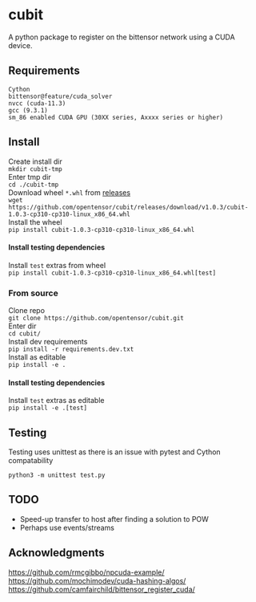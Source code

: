 # cubit

A python package to register on the bittensor network using a CUDA device.

## Requirements
    Cython
    bittensor@feature/cuda_solver  
    nvcc (cuda-11.3)
    gcc (9.3.1)
    sm_86 enabled CUDA GPU (30XX series, Axxxx series or higher)

## Install
Create install dir  
`mkdir cubit-tmp`  
Enter tmp dir  
`cd ./cubit-tmp`  
Download wheel `*.whl` from [releases](https://github.com/opentensor/cubit/releases/latest)  
`wget https://github.com/opentensor/cubit/releases/download/v1.0.3/cubit-1.0.3-cp310-cp310-linux_x86_64.whl`  
Install the wheel  
`pip install cubit-1.0.3-cp310-cp310-linux_x86_64.whl`  

#### Install testing dependencies
Install `test` extras from wheel  
`pip install cubit-1.0.3-cp310-cp310-linux_x86_64.whl[test]`  

### From source
Clone repo  
`git clone https://github.com/opentensor/cubit.git`  
Enter dir  
`cd cubit/`  
Install dev requirements  
`pip install -r requirements.dev.txt`  
Install as editable  
`pip install -e .`  

#### Install testing dependencies
Install `test` extras as editable   
`pip install -e .[test]`  
## Testing 
Testing uses unittest as there is an issue with pytest and Cython compatability

`python3 -m unittest test.py`

## TODO
- Speed-up transfer to host after finding a solution to POW
- Perhaps use events/streams

## Acknowledgments
  
https://github.com/rmcgibbo/npcuda-example/  
https://github.com/mochimodev/cuda-hashing-algos/  
https://github.com/camfairchild/bittensor_register_cuda/
